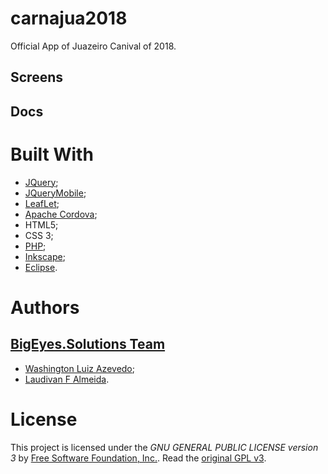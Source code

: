 # carnajua2018
Official App of Juazeiro Canival of 2018.
## Screens

## Docs

# Built With
* [JQuery](https://jquery.com/);
* [JQueryMobile](http://jquerymobile.com/);
* [LeafLet](http://leafletjs.com/);
* [Apache Cordova]();
* HTML5;
* CSS 3;
* [PHP](http://php.net);
* [Inkscape](https://inkscape.org);
* [Eclipse](http://www.eclipse.org/).

# Authors
## [BigEyes.Solutions Team](http://bigeyes.solutions/)
* [Washington Luiz Azevedo](https://github.com/orgs/bigeyessolution/people/washingtonlsazevedo);
* [Laudivan F Almeida](https://github.com/orgs/bigeyessolution/people/laudivan).

# License
This project is licensed under the *GNU GENERAL PUBLIC LICENSE version 3* by [Free Software Foundation, Inc.](http://fsf.org/).
Read the [original GPL v3](http://www.gnu.org/licenses/).
